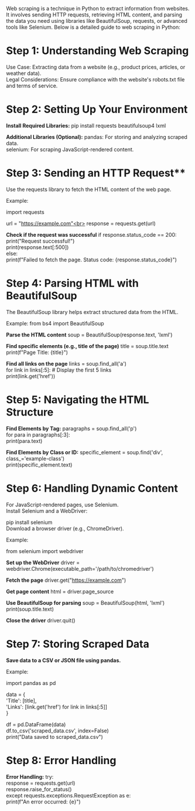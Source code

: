 
Web scraping is a technique in Python to extract information from websites. It involves sending HTTP requests, retrieving HTML content, 
and parsing the data you need using libraries like BeautifulSoup, requests, or advanced tools like Selenium. Below is a detailed guide to web scraping in Python:

# Step 1: Understanding Web Scraping
Use Case: Extracting data from a website (e.g., product prices, articles, or weather data).<br>
Legal Considerations: Ensure compliance with the website's robots.txt file and terms of service.

# Step 2: Setting Up Your Environment

**Install Required Libraries:**
pip install requests beautifulsoup4 lxml

**Additional Libraries (Optional):**
pandas: For storing and analyzing scraped data.<br>
selenium: For scraping JavaScript-rendered content.

# Step 3: Sending an HTTP Request**
Use the requests library to fetch the HTML content of the web page.

Example:

import requests

url = "https://example.com"<br>
response = requests.get(url)<br>

**Check if the request was successful**
if response.status_code == 200:<br>
    print("Request successful!")<br>
    print(response.text[:500])  <br>
else:<br>
    print(f"Failed to fetch the page. Status code: {response.status_code}")<br>
    
# Step 4: Parsing HTML with BeautifulSoup
The BeautifulSoup library helps extract structured data from the HTML.

Example:
from bs4 import BeautifulSoup

**Parse the HTML content**
soup = BeautifulSoup(response.text, 'lxml')

**Find specific elements (e.g., title of the page)**
title = soup.title.text<br>
print(f"Page Title: {title}")

**Find all links on the page**
links = soup.find_all('a')<br>
for link in links[:5]:  # Display the first 5 links<br>
    print(link.get('href'))
    
# Step 5: Navigating the HTML Structure

**Find Elements by Tag:**
paragraphs = soup.find_all('p')<br>
for para in paragraphs[:3]:<br>
    print(para.text)
    
**Find Elements by Class or ID:**
specific_element = soup.find('div', class_='example-class')<br>
print(specific_element.text)

# Step 6: Handling Dynamic Content

For JavaScript-rendered pages, use Selenium.<br>
Install Selenium and a WebDriver:

pip install selenium<br>
Download a browser driver (e.g., ChromeDriver).

Example:

from selenium import webdriver

**Set up the WebDriver**
driver = webdriver.Chrome(executable_path='/path/to/chromedriver')

**Fetch the page**
driver.get("https://example.com")

**Get page content**
html = driver.page_source

**Use BeautifulSoup for parsing**
soup = BeautifulSoup(html, 'lxml')<br>
print(soup.title.text)

**Close the driver**
driver.quit()

# Step 7: Storing Scraped Data

**Save data to a CSV or JSON file using pandas.**

Example:

import pandas as pd

data = {<br>
    'Title': [title],<br>
    'Links': [link.get('href') for link in links[:5]]<br>
}<br>

df = pd.DataFrame(data)<br>
df.to_csv('scraped_data.csv', index=False)<br>
print("Data saved to scraped_data.csv")

# Step 8: Error Handling

**Error Handling:**
try:<br>
    response = requests.get(url)<br>
    response.raise_for_status() <br>
except requests.exceptions.RequestException as e:<br>
    print(f"An error occurred: {e}")


